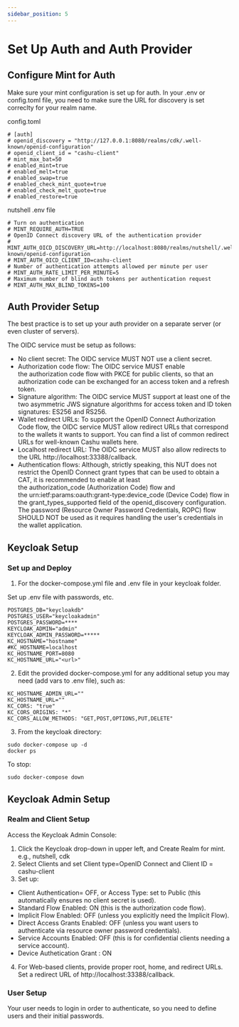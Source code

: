 ```yaml
---
sidebar_position: 5
---
```

# Set Up Auth and Auth Provider 

## Configure Mint for Auth

Make sure your mint configuration is set up for auth. In your .env or config.toml file, you need to make sure the URL for discovery is set correclty for your realm name.

config.toml
```
# [auth]
# openid_discovery = "http://127.0.0.1:8080/realms/cdk/.well-known/openid-configuration"
# openid_client_id = "cashu-client"
# mint_max_bat=50
# enabled_mint=true
# enabled_melt=true
# enabled_swap=true
# enabled_check_mint_quote=true
# enabled_check_melt_quote=true
# enabled_restore=true
```
nutshell .env file
```
# Turn on authentication
# MINT_REQUIRE_AUTH=TRUE
# OpenID Connect discovery URL of the authentication provider
# MINT_AUTH_OICD_DISCOVERY_URL=http://localhost:8080/realms/nutshell/.well-known/openid-configuration
# MINT_AUTH_OICD_CLIENT_ID=cashu-client
# Number of authentication attempts allowed per minute per user
# MINT_AUTH_RATE_LIMIT_PER_MINUTE=5
# Maximum number of blind auth tokens per authentication request
# MINT_AUTH_MAX_BLIND_TOKENS=100
```

## Auth Provider Setup

The best practice is to set up your auth provider on a separate server (or even cluster of servers).


The OIDC service must be setup as follows:
* No client secret: The OIDC service MUST NOT use a client secret.
* Authorization code flow: The OIDC service MUST enable the authorization code flow with PKCE for public clients, so that an authorization code can be exchanged for an access token and a refresh token.
* Signature algorithm: The OIDC service MUST support at least one of the two asymmetric JWS signature algorithms for access token and ID token signatures: ES256 and RS256.
* Wallet redirect URLs: To support the OpenID Connect Authorization Code flow, the OIDC service MUST allow redirect URLs that correspond to the wallets it wants to support. You can find a list of common redirect URLs for well-known Cashu wallets here.
* Localhost redirect URL: The OIDC service MUST also allow redirects to the URL http://localhost:33388/callback.
* Authentication flows: Although, strictly speaking, this NUT does not restrict the OpenID Connect grant types that can be used to obtain a CAT, it is recommended to enable at least the authorization_code (Authorization Code) flow and the urn:ietf:params:oauth:grant-type:device_code (Device Code) flow in the grant_types_supported field of the openid_discovery configuration. The password (Resource Owner Password Credentials, ROPC) flow SHOULD NOT be used as it requires handling the user's credentials in the wallet application.


## Keycloak Setup

### Set up and Deploy
1. For the docker-compose.yml file and .env file in your keycloak folder.

Set up .env file with passwords, etc.
```
POSTGRES_DB="keycloakdb"
POSTGRES_USER="keycloakadmin"
POSTGRES_PASSWORD=****
KEYCLOAK_ADMIN="admin"
KEYCLOAK_ADMIN_PASSWORD=*****
KC_HOSTNAME="hostname"
#KC_HOSTNAME=localhost
KC_HOSTNAME_PORT=8080
KC_HOSTNAME_URL="<url>"
```

2. Edit the provided docker-compose.yml for any additional setup you may need (add vars to .env file), such as:
```
KC_HOSTNAME_ADMIN_URL=""
KC_HOSTNAME_URL=""
KC_CORS: "true"
KC_CORS_ORIGINS: "*"
KC_CORS_ALLOW_METHODS: "GET,POST,OPTIONS,PUT,DELETE"
```

3. From the keycloak directory:
```
sudo docker-compose up -d
docker ps
```

To stop:
```
sudo docker-compose down
```

## Keycloak Admin Setup

### Realm and Client Setup
Access the Keycloak Admin Console:
1. Click the Keycloak drop-down in upper left, and Create Realm for mint. e.g., nutshell, cdk  
2. Select Clients and set Client type=OpenID Connect and Client ID = cashu-client 
3. Set up:
* Client Authentication= OFF, or Access Type: set to Public (this automatically ensures no client secret is used).
* Standard Flow Enabled: ON (this is the authorization code flow).
* Implicit Flow Enabled: OFF (unless you explicitly need the Implicit Flow).
* Direct Access Grants Enabled: OFF (unless you want users to authenticate via resource owner password credentials).
* Service Accounts Enabled: OFF (this is for confidential clients needing a service account).
* Device Authetication Grant : ON
4. For Web-based clients, provide proper root, home, and redirect URLs. Set a redirect URL of http://localhost:33388/callback.


### User Setup

Your user needs to login in order to authenticate, so you need to define users and their initial passwords.